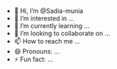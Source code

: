 - 👋 Hi, I’m @Sadia-munia
- 👀 I’m interested in ...
- 🌱 I’m currently learning ...
- 💞️ I’m looking to collaborate on ...
- 📫 How to reach me ...
- 😄 Pronouns: ...
- ⚡ Fun fact: ...

<!---
Sadia-munia/Sadia-munia is a ✨ special ✨ repository because its `README.md` (this file) appears on your GitHub profile.
You can click the Preview link to take a look at your changes.
--->
